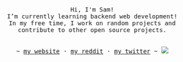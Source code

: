 <!-- Format: https://github.com/Louise-h-aa/Louise-h-aa/blob/main/README.md -->


<p align="center">
   <samp><br>
   Hi, I'm Sam!
   <br>
   I’m currently learning backend web development!<br>
   In my free time, I work on random projects and <br> contribute to other open source
   projects.
   <br>
   </samp><br>
   
   <p align="center"><samp> ~
   <a href="https://samuelolagunju.github.io">my website</a>
   ·
   <a href="https://www.reddit.com/user/dioxair">my reddit</a>
   ·
   <a href="https://twitter.com/diodioxair">my twitter</a>
   ~
    
      
   <img src="https://wakatime.com/share/@Dioxair/271740bb-3d85-4c36-b8e7-d6a8a7d7a4eb.svg">
</p>
</p>
